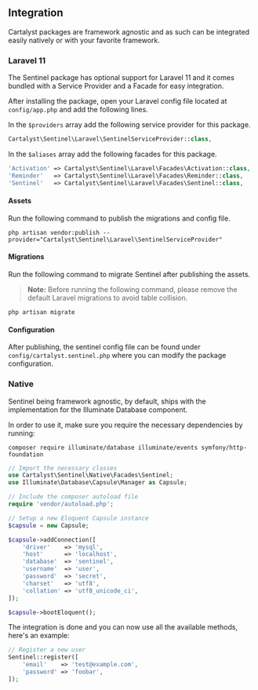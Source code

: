 ## Integration

Cartalyst packages are framework agnostic and as such can be integrated easily natively or with your favorite framework.

### Laravel 11

The Sentinel package has optional support for Laravel 11 and it comes bundled with a Service Provider and a Facade for easy integration.

After installing the package, open your Laravel config file located at `config/app.php` and add the following lines.

In the `$providers` array add the following service provider for this package.

```php
Cartalyst\Sentinel\Laravel\SentinelServiceProvider::class,
```

In the `$aliases` array add the following facades for this package.

```php
'Activation' => Cartalyst\Sentinel\Laravel\Facades\Activation::class,
'Reminder'   => Cartalyst\Sentinel\Laravel\Facades\Reminder::class,
'Sentinel'   => Cartalyst\Sentinel\Laravel\Facades\Sentinel::class,
```

#### Assets

Run the following command to publish the migrations and config file.

`php artisan vendor:publish --provider="Cartalyst\Sentinel\Laravel\SentinelServiceProvider"`

#### Migrations

Run the following command to migrate Sentinel after publishing the assets.

> **Note:** Before running the following command, please remove the default Laravel migrations to avoid table collision.

`php artisan migrate`

#### Configuration

After publishing, the sentinel config file can be found under `config/cartalyst.sentinel.php` where you can modify the package configuration.

### Native

Sentinel being framework agnostic, by default, ships with the implementation for the Illuminate Database component.

In order to use it, make sure you require the necessary dependencies by running:

```
composer require illuminate/database illuminate/events symfony/http-foundation
```

```php
// Import the necessary classes
use Cartalyst\Sentinel\Native\Facades\Sentinel;
use Illuminate\Database\Capsule\Manager as Capsule;

// Include the composer autoload file
require 'vendor/autoload.php';

// Setup a new Eloquent Capsule instance
$capsule = new Capsule;

$capsule->addConnection([
    'driver'    => 'mysql',
    'host'      => 'localhost',
    'database'  => 'sentinel',
    'username'  => 'user',
    'password'  => 'secret',
    'charset'   => 'utf8',
    'collation' => 'utf8_unicode_ci',
]);

$capsule->bootEloquent();
```

The integration is done and you can now use all the available methods, here's an example:

```php
// Register a new user
Sentinel::register([
	'email'    => 'test@example.com',
	'password' => 'foobar',
]);
```
